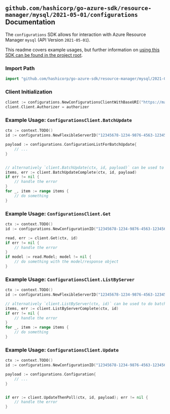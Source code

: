 
## `github.com/hashicorp/go-azure-sdk/resource-manager/mysql/2021-05-01/configurations` Documentation

The `configurations` SDK allows for interaction with Azure Resource Manager `mysql` (API Version `2021-05-01`).

This readme covers example usages, but further information on [using this SDK can be found in the project root](https://github.com/hashicorp/go-azure-sdk/tree/main/docs).

### Import Path

```go
import "github.com/hashicorp/go-azure-sdk/resource-manager/mysql/2021-05-01/configurations"
```


### Client Initialization

```go
client := configurations.NewConfigurationsClientWithBaseURI("https://management.azure.com")
client.Client.Authorizer = authorizer
```


### Example Usage: `ConfigurationsClient.BatchUpdate`

```go
ctx := context.TODO()
id := configurations.NewFlexibleServerID("12345678-1234-9876-4563-123456789012", "example-resource-group", "flexibleServerName")

payload := configurations.ConfigurationListForBatchUpdate{
	// ...
}


// alternatively `client.BatchUpdate(ctx, id, payload)` can be used to do batched pagination
items, err := client.BatchUpdateComplete(ctx, id, payload)
if err != nil {
	// handle the error
}
for _, item := range items {
	// do something
}
```


### Example Usage: `ConfigurationsClient.Get`

```go
ctx := context.TODO()
id := configurations.NewConfigurationID("12345678-1234-9876-4563-123456789012", "example-resource-group", "flexibleServerName", "configurationName")

read, err := client.Get(ctx, id)
if err != nil {
	// handle the error
}
if model := read.Model; model != nil {
	// do something with the model/response object
}
```


### Example Usage: `ConfigurationsClient.ListByServer`

```go
ctx := context.TODO()
id := configurations.NewFlexibleServerID("12345678-1234-9876-4563-123456789012", "example-resource-group", "flexibleServerName")

// alternatively `client.ListByServer(ctx, id)` can be used to do batched pagination
items, err := client.ListByServerComplete(ctx, id)
if err != nil {
	// handle the error
}
for _, item := range items {
	// do something
}
```


### Example Usage: `ConfigurationsClient.Update`

```go
ctx := context.TODO()
id := configurations.NewConfigurationID("12345678-1234-9876-4563-123456789012", "example-resource-group", "flexibleServerName", "configurationName")

payload := configurations.Configuration{
	// ...
}


if err := client.UpdateThenPoll(ctx, id, payload); err != nil {
	// handle the error
}
```
